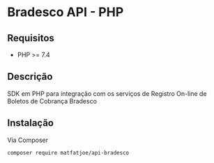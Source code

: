 # Bradesco API - PHP

## Requisitos
* PHP >= 7.4

## Descrição
SDK em PHP para integração com os serviços de Registro On-line de Boletos de Cobrança Bradesco


## Instalação
Via Composer
```bash
composer require matfatjoe/api-bradesco
```